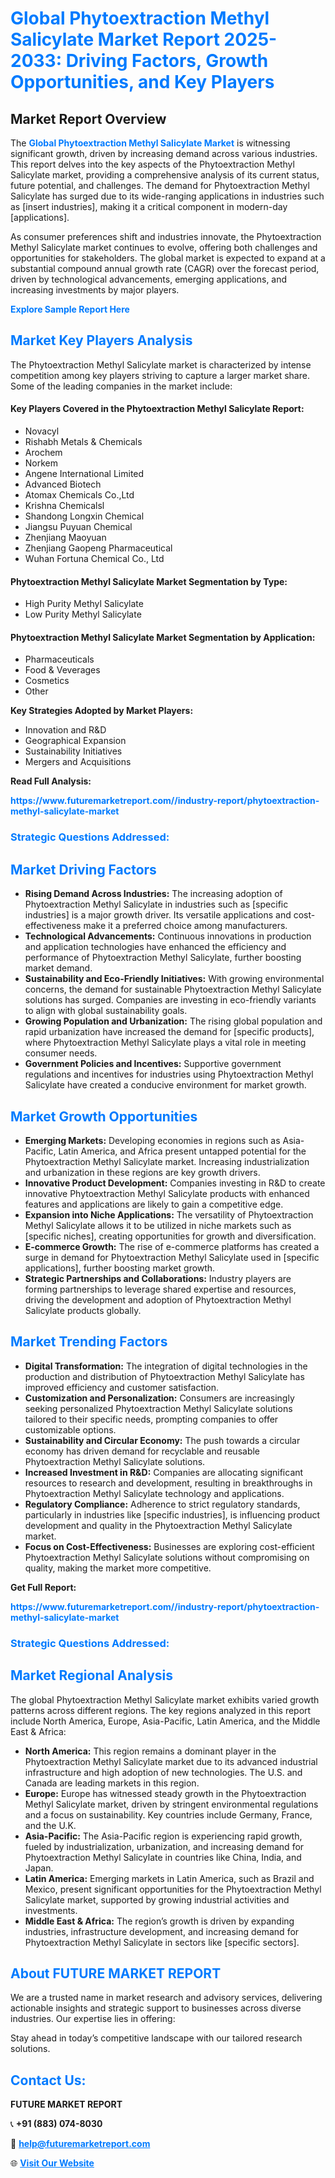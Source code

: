 <h1 style="color: #007BFF;">Global Phytoextraction Methyl Salicylate Market Report 2025-2033: Driving Factors, Growth Opportunities, and Key Players</h1>

<section id="overview">
<h2>Market Report Overview</h2>
<p>The <a href="https://www.futuremarketreport.com//industry-report/phytoextraction-methyl-salicylate-market" style="color: #007BFF; text-decoration: none;"><strong>Global Phytoextraction Methyl Salicylate Market</strong></a> is witnessing significant growth, driven by increasing demand across various industries. This report delves into the key aspects of the Phytoextraction Methyl Salicylate market, providing a comprehensive analysis of its current status, future potential, and challenges. The demand for Phytoextraction Methyl Salicylate has surged due to its wide-ranging applications in industries such as [insert industries], making it a critical component in modern-day [applications].</p>
<p>As consumer preferences shift and industries innovate, the Phytoextraction Methyl Salicylate market continues to evolve, offering both challenges and opportunities for stakeholders. The global market is expected to expand at a substantial compound annual growth rate (CAGR) over the forecast period, driven by technological advancements, emerging applications, and increasing investments by major players.</p>
</section>

<section id="overview">
<p><a href="https://www.futuremarketreport.com//request-sample/reportId=90373" style="color: #007BFF; text-decoration: none;"><strong>Explore Sample Report Here</strong></a></p>
</section>

<section id="key-players">
<h2 style="color: #007BFF;">Market Key Players Analysis</h2>
<p>The Phytoextraction Methyl Salicylate market is characterized by intense competition among key players striving to capture a larger market share. Some of the leading companies in the market include:</p>
<h4>Key Players Covered in the Phytoextraction Methyl Salicylate Report:</h4>
<ul><li>Novacyl</li><li>Rishabh Metals &amp; Chemicals</li><li>Arochem</li><li>Norkem</li><li>Angene International Limited</li><li>Advanced Biotech</li><li>Atomax Chemicals Co.,Ltd</li><li>Krishna Chemicalsl</li><li>Shandong Longxin Chemical</li><li>Jiangsu Puyuan Chemical</li><li>Zhenjiang Maoyuan</li><li>Zhenjiang Gaopeng Pharmaceutical</li><li>Wuhan Fortuna Chemical Co., Ltd</li></ul>
<h4>Phytoextraction Methyl Salicylate Market Segmentation by Type:</h4>
<ul><li>High Purity Methyl Salicylate</li><li>Low Purity Methyl Salicylate</li></ul>

<h4>Phytoextraction Methyl Salicylate Market Segmentation by Application:</h4>
<ul><li>Pharmaceuticals</li><li>Food &amp; Veverages</li><li>Cosmetics</li><li>Other</li></ul>
<p><strong>Key Strategies Adopted by Market Players:</strong></p>
<ul>
<li>Innovation and R&D</li>
<li>Geographical Expansion</li>
<li>Sustainability Initiatives</li>
<li>Mergers and Acquisitions</li>
</ul>
</section>

<section>
<p><strong>Read Full Analysis: </strong></p><a href="https://www.futuremarketreport.com//industry-report/phytoextraction-methyl-salicylate-market" style="color: #007BFF; text-decoration: none;"><strong>https://www.futuremarketreport.com//industry-report/phytoextraction-methyl-salicylate-market</strong></a>
<h3 style="color: #007BFF;">Strategic Questions Addressed:</h3>
</section>

<section id="driving-factors">
<h2 style="color: #007BFF;">Market Driving Factors</h2>
<ul>
<li><strong>Rising Demand Across Industries:</strong> The increasing adoption of Phytoextraction Methyl Salicylate in industries such as [specific industries] is a major growth driver. Its versatile applications and cost-effectiveness make it a preferred choice among manufacturers.</li>
<li><strong>Technological Advancements:</strong> Continuous innovations in production and application technologies have enhanced the efficiency and performance of Phytoextraction Methyl Salicylate, further boosting market demand.</li>
<li><strong>Sustainability and Eco-Friendly Initiatives:</strong> With growing environmental concerns, the demand for sustainable Phytoextraction Methyl Salicylate solutions has surged. Companies are investing in eco-friendly variants to align with global sustainability goals.</li>
<li><strong>Growing Population and Urbanization:</strong> The rising global population and rapid urbanization have increased the demand for [specific products], where Phytoextraction Methyl Salicylate plays a vital role in meeting consumer needs.</li>
<li><strong>Government Policies and Incentives:</strong> Supportive government regulations and incentives for industries using Phytoextraction Methyl Salicylate have created a conducive environment for market growth.</li>
</ul>
</section>

<section id="growth-opportunities">
<h2 style="color: #007BFF;">Market Growth Opportunities</h2>
<ul>
<li><strong>Emerging Markets:</strong> Developing economies in regions such as Asia-Pacific, Latin America, and Africa present untapped potential for the Phytoextraction Methyl Salicylate market. Increasing industrialization and urbanization in these regions are key growth drivers.</li>
<li><strong>Innovative Product Development:</strong> Companies investing in R&D to create innovative Phytoextraction Methyl Salicylate products with enhanced features and applications are likely to gain a competitive edge.</li>
<li><strong>Expansion into Niche Applications:</strong> The versatility of Phytoextraction Methyl Salicylate allows it to be utilized in niche markets such as [specific niches], creating opportunities for growth and diversification.</li>
<li><strong>E-commerce Growth:</strong> The rise of e-commerce platforms has created a surge in demand for Phytoextraction Methyl Salicylate used in [specific applications], further boosting market growth.</li>
<li><strong>Strategic Partnerships and Collaborations:</strong> Industry players are forming partnerships to leverage shared expertise and resources, driving the development and adoption of Phytoextraction Methyl Salicylate products globally.</li>
</ul>
</section>

<section id="trending-factors">
<h2 style="color: #007BFF;">Market Trending Factors</h2>
<ul>
<li><strong>Digital Transformation:</strong> The integration of digital technologies in the production and distribution of Phytoextraction Methyl Salicylate has improved efficiency and customer satisfaction.</li>
<li><strong>Customization and Personalization:</strong> Consumers are increasingly seeking personalized Phytoextraction Methyl Salicylate solutions tailored to their specific needs, prompting companies to offer customizable options.</li>
<li><strong>Sustainability and Circular Economy:</strong> The push towards a circular economy has driven demand for recyclable and reusable Phytoextraction Methyl Salicylate solutions.</li>
<li><strong>Increased Investment in R&D:</strong> Companies are allocating significant resources to research and development, resulting in breakthroughs in Phytoextraction Methyl Salicylate technology and applications.</li>
<li><strong>Regulatory Compliance:</strong> Adherence to strict regulatory standards, particularly in industries like [specific industries], is influencing product development and quality in the Phytoextraction Methyl Salicylate market.</li>
<li><strong>Focus on Cost-Effectiveness:</strong> Businesses are exploring cost-efficient Phytoextraction Methyl Salicylate solutions without compromising on quality, making the market more competitive.</li>
</ul>
</section>

<section>
<p><strong>Get Full Report: </strong></p><a href="https://www.futuremarketreport.com//industry-report/phytoextraction-methyl-salicylate-market" style="color: #007BFF; text-decoration: none;"><strong>https://www.futuremarketreport.com//industry-report/phytoextraction-methyl-salicylate-market</strong></a>
<h3 style="color: #007BFF;">Strategic Questions Addressed:</h3>
</section>


<section id="regional-analysis">
<h2 style="color: #007BFF;">Market Regional Analysis</h2>
<p>The global Phytoextraction Methyl Salicylate market exhibits varied growth patterns across different regions. The key regions analyzed in this report include North America, Europe, Asia-Pacific, Latin America, and the Middle East & Africa:</p>
<ul>
<li><strong>North America:</strong> This region remains a dominant player in the Phytoextraction Methyl Salicylate market due to its advanced industrial infrastructure and high adoption of new technologies. The U.S. and Canada are leading markets in this region.</li>
<li><strong>Europe:</strong> Europe has witnessed steady growth in the Phytoextraction Methyl Salicylate market, driven by stringent environmental regulations and a focus on sustainability. Key countries include Germany, France, and the U.K.</li>
<li><strong>Asia-Pacific:</strong> The Asia-Pacific region is experiencing rapid growth, fueled by industrialization, urbanization, and increasing demand for Phytoextraction Methyl Salicylate in countries like China, India, and Japan.</li>
<li><strong>Latin America:</strong> Emerging markets in Latin America, such as Brazil and Mexico, present significant opportunities for the Phytoextraction Methyl Salicylate market, supported by growing industrial activities and investments.</li>
<li><strong>Middle East & Africa:</strong> The region’s growth is driven by expanding industries, infrastructure development, and increasing demand for Phytoextraction Methyl Salicylate in sectors like [specific sectors].</li>
</ul>
</section>

<footer>
<h2 style="color: #007BFF;">About FUTURE MARKET REPORT</h2>
<p>We are a trusted name in market research and advisory services, delivering actionable insights and strategic support to businesses across diverse industries. Our expertise lies in offering:</p>

<p>Stay ahead in today’s competitive landscape with our tailored research solutions.</p>

<h2 style="color: #007BFF;">Contact Us:</h2>
<p><strong>FUTURE MARKET REPORT</strong></p>
<p>📞 <strong>+91 (883) 074-8030</strong></p>
<p>📧 <strong><a href="mailto:help@futuremarketreport.com" style="color: #007BFF;">help@futuremarketreport.com</a></strong></p>
<p>🌐 <strong><a href="https://www.futuremarketreport.com/" style="color: #007BFF;">Visit Our Website</a></strong></p>
</footer>